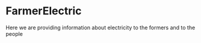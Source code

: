 # FarmerElectric
Here we are providing information about electricity to the formers and to the people 
